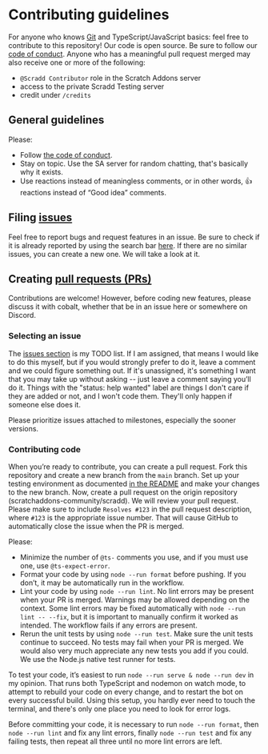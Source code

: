 # Contributing guidelines

For anyone who knows [Git](https://git-scm.com) and TypeScript/JavaScript basics: feel free to contribute to this
repository! Our code is open source. Be sure to follow our [code of conduct](CODE_OF_CONDUCT.md). Anyone who has a
meaningful pull request merged may also receive one or more of the following:

-   `@Scradd Contributor` role in the Scratch Addons server
-   access to the private Scradd Testing server
-   credit under `/credits`

## General guidelines

Please:

-   Follow [the code of conduct](CODE_OF_CONDUCT.md).
-   Stay on topic. Use the SA server for random chatting, that's basically why it exists.
-   Use reactions instead of meaningless comments, or in other words, 👍 reactions instead of “Good idea” comments.

## Filing [issues](https://docs.github.com/en/github/managing-your-work-on-github/about-issues)

Feel free to report bugs and request features in an issue. Be sure to check if it is already reported by using the
search bar [here](https://github.com/scratchaddons-community/scradd/issues). If there are no similar issues, you can
create a new one. We will take a look at it.

## Creating [pull requests (PRs)](https://docs.github.com/en/github/collaborating-with-issues-and-pull-requests/about-pull-requests)

Contributions are welcome! However, before coding new features, please discuss it with cobalt, whether that be in an
issue here or somewhere on Discord.

### Selecting an issue

The [issues section](https://github.com/scratchaddons-community/scradd/issues?q=is%3Aissue+is%3Aopen) is my TODO list.
If I am assigned, that means I would like to do this myself, but if you would strongly prefer to do it, leave a comment
and we could figure something out. If it's unassigned, it's something I want that you may take up without asking -- just
leave a comment saying you’ll do it. Things with the "status: help wanted" label are things I don't care if they are
added or not, and I won't code them. They'll only happen if someone else does it.

Please prioritize issues attached to milestones, especially the sooner versions.

### Contributing code

When you’re ready to contribute, you can create a pull request. Fork this repository and create a new branch from the
`main` branch. Set up your testing environment as documented [in the README](/README.md#setup) and make your changes to
the new branch. Now, create a pull request on the origin repository (scratchaddons-community/scradd). We will review
your pull request. Please make sure to include `Resolves #123` in the pull request description, where `#123` is the
appropriate issue number. That will cause GitHub to automatically close the issue when the PR is merged.

Please:

-   Minimize the number of `@ts-` comments you use, and if you must use one, use `@ts-expect-error`.
-   Format your code by using `node --run format` before pushing. If you don’t, it may be automatically run in the
    workflow.
-   Lint your code by using `node --run lint`. No lint errors may be present when your PR is merged. Warnings may be
    allowed depending on the context. Some lint errors may be fixed automatically with `node --run lint -- --fix`, but
    it is important to manually confirm it worked as intended. The workflow fails if any errors are present.
-   Rerun the unit tests by using `node --run test`. Make sure the unit tests continue to succeed. No tests may fail
    when your PR is merged. We would also very much appreciate any new tests you add if you could. We use the Node.js
    native test runner for tests.

To test your code, it’s easiest to run `node --run serve & node --run dev` in my opinion. That runs both TypeScript and
nodemon on watch mode, to attempt to rebuild your code on every change, and to restart the bot on every successful
build. Using this setup, you hardly ever need to touch the terminal, and there's only one place you need to look for
error logs.

Before committing your code, it is necessary to run `node --run format`, then `node --run lint` and fix any lint errors,
finally `node --run test` and fix any failing tests, then repeat all three until no more lint errors are left.
